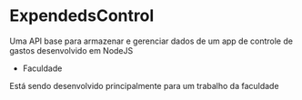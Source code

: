 # ExpendedsControl
Uma API base para armazenar e gerenciar dados de um app de controle de gastos desenvolvido em NodeJS

- Faculdade

Está sendo desenvolvido principalmente para um trabalho da faculdade


